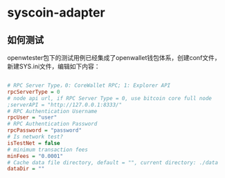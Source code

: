 # syscoin-adapter

## 如何测试

openwtester包下的测试用例已经集成了openwallet钱包体系，创建conf文件，新建SYS.ini文件，编辑如下内容：

```ini

# RPC Server Type，0: CoreWallet RPC; 1: Explorer API
rpcServerType = 0
# node api url, if RPC Server Type = 0, use bitcoin core full node
;serverAPI = "http://127.0.0.1:8333/"
# RPC Authentication Username
rpcUser = "user"
# RPC Authentication Password
rpcPassword = "password"
# Is network test?
isTestNet = false
# minimum transaction fees
minFees = "0.0001"
# Cache data file directory, default = "", current directory: ./data
dataDir = ""

```

